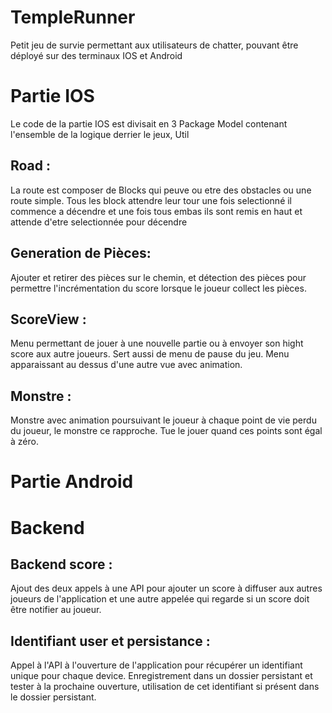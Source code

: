 # TempleRunner


Petit jeu de survie permettant aux utilisateurs de chatter, pouvant être déployé sur des terminaux IOS et Android

# Partie IOS


Le code de la partie IOS est divisait en 3  Package Model contenant l'ensemble 
de la logique derrier le jeux, Util

## Road :

La route est composer de Blocks qui peuve ou etre des obstacles ou une route simple.
Tous les block attendre leur tour une fois 
selectionné il commence a décendre et une fois tous embas ils sont remis en haut et attende d'etre selectionnée pour décendre

## Generation de Pièces:
Ajouter et retirer des pièces sur le chemin, et détection des pièces pour permettre  l'incrémentation du score lorsque le joueur
collect les pièces.


## ScoreView : 

Menu permettant de jouer à une nouvelle partie ou à envoyer son hight score aux autre joueurs. 
Sert aussi de menu de pause du jeu. Menu apparaissant au dessus d'une autre vue avec animation.

## Monstre : 

Monstre avec animation poursuivant le joueur à chaque point de vie perdu du joueur, le monstre ce rapproche. 
Tue le jouer quand ces points sont égal à zéro.

# Partie Android


# Backend

## Backend score : 

Ajout des deux appels à une API pour ajouter un score à diffuser aux autres joueurs de l'application et une autre appelée qui regarde si un score doit être notifier au joueur.

## Identifiant user et persistance : 

Appel à l'API à l'ouverture de l'application pour récupérer un identifiant unique pour chaque device. Enregistrement dans un dossier persistant et tester à la prochaine ouverture, utilisation de cet identifiant si présent dans le dossier persistant.